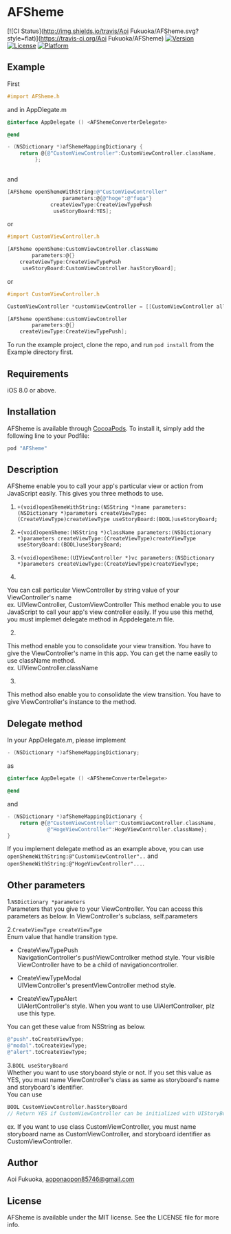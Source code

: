# AFSheme

[![CI Status](http://img.shields.io/travis/Aoi Fukuoka/AFSheme.svg?style=flat)](https://travis-ci.org/Aoi Fukuoka/AFSheme)
[![Version](https://img.shields.io/cocoapods/v/AFSheme.svg?style=flat)](http://cocoapods.org/pods/AFSheme)
[![License](https://img.shields.io/cocoapods/l/AFSheme.svg?style=flat)](http://cocoapods.org/pods/AFSheme)
[![Platform](https://img.shields.io/cocoapods/p/AFSheme.svg?style=flat)](http://cocoapods.org/pods/AFSheme)

## Example

First
```Objective-C
#import AFSheme.h
```
and in AppDlegate.m

```Objective-C
@interface AppDelegate () <AFShemeConverterDelegate>

@end

- (NSDictionary *)afShemeMappingDictionary {  
    return @{@"CustomViewController":CustomViewController.className,
         };
             
```
and
```Objective-C
[AFSheme openShemeWithString:@"CustomViewController"
                  parameters:@{@"hoge":@"fuga"}
              createViewType:CreateViewTypePush
               useStoryBoard:YES];
```
or
```Objective-C
#import CustomViewController.h

[AFSheme openSheme:CustomViewController.className
        parameters:@{}
    createViewType:CreateViewTypePush
     useStoryBoard:CustomViewController.hasStoryBoard];

```
or 
```Objective-C
#import CustomViewController.h

CustomViewController *customViewController = [[CustomViewController alloc] init];

[AFSheme openSheme:customViewController
        parameters:@{}
    createViewType:CreateViewTypePush];
```

To run the example project, clone the repo, and run `pod install` from the Example directory first.


## Requirements

iOS 8.0 or above.

## Installation

AFSheme is available through [CocoaPods](http://cocoapods.org). To install
it, simply add the following line to your Podfile:

```ruby
pod "AFSheme"
```

## Description
AFSheme enable you to call your app's particular view or action from JavaScript easily.
This gives you three methods to use.

1. ```+(void)openShemeWithString:(NSString *)name parameters:(NSDictionary *)parameters createViewType:(CreateViewType)createViewType useStoryBoard:(BOOL)useStoryBoard;```

2. ```+(void)openSheme:(NSString *)className parameters:(NSDictionary *)parameters createViewType:(CreateViewType)createViewType useStoryBoard:(BOOL)useStoryBoard;```
3. ```+(void)openSheme:(UIViewController *)vc parameters:(NSDictionary *)parameters createViewType:(CreateViewType)createViewType;```

1.
You can call particular ViewController by string value of your ViewController's name  
ex. UIViewController, CustomViewController
This method enable you to use JavaScript to call your app's view controller easily.
If you use this methd, you must implemet delegate method in Appdelegate.m file.

2.
This method enable you to consolidate your view transition.
You have to give the ViewController's name in this app. You can get the name easily to use className method.  
ex. UIViewController.className

3.
This method also enable you to consolidate the view transition.
You have to give ViewController's instance to the method.

## Delegate method
In your AppDelegate.m, please implement
```Objective-C
- (NSDictionary *)afShemeMappingDictionary;
```
as 

```Objective-C
@interface AppDelegate () <AFShemeConverterDelegate>

@end
```
and
```Objective-C
- (NSDictionary *)afShemeMappingDictionary {  
    return @{@"CustomViewController":CustomViewController.className,  
             @"HogeViewController":HogeViewController.className};
}
```
If you implement delegate method as an example above, you can use ```openShemeWithString:@"CustomViewController"..``` and ```openShemeWithString:@"HogeViewController"...```.

## Other parameters

1.```NSDictionary *parameters```  
Parameters that you give to your ViewController.
You can access this parameters as below.
In ViewController's subclass,
self.parameters

2.```CreateViewType createViewType```  
Enum value that handle transition type.

* CreateViewTypePush  
NavigationController's pushViewControlker method style.
Your visible ViewController have to be a child of navigationcontroller.

* CreateViewTypeModal  
UIViewController's presentViewController method style.

* CreateViewTypeAlert  
UIAlertController's style.
When you want to use UIAlertControlker, plz use this type.

You can get these value from NSString as below.
```Objective-C
@"push".toCreateViewType;
@"modal".toCreateViewType;
@"alert".toCreateViewType;
```

3.```BOOL useStoryBoard```  
Whether you want to use storyboard style or not.
If you set this value as YES, you must name ViewController's class as same as storyboard's name and storyboard's identifier.  
You can use
```Objective-C
BOOL CustomViewController.hasStoryBoard 
// Return YES if CustomViewController can be initialized with UIStoryBoard.
```
ex. 
If you want to use class CustomViewController, you must name storyboard name as CustomViewController, and storyboard identifier as CustomViewController.

## Author

Aoi Fukuoka, aoponaopon85746@gmail.com

## License

AFSheme is available under the MIT license. See the LICENSE file for more info.
